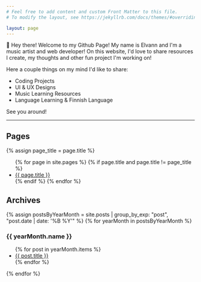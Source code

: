 ```yaml
---
# Feel free to add content and custom Front Matter to this file.
# To modify the layout, see https://jekyllrb.com/docs/themes/#overriding-theme-defaults

layout: page
---
```


🌱 Hey there! Welcome to my Github Page! My name is Elvann and I'm a music artist and web developer! On this website, I'd love to share resources I create, my thoughts and other fun project I'm working on!

Here a couple things on my mind I'd like to share:

- Coding Projects
- UI & UX Designs
- Music Learning Resources
- Language Learning & Finnish Language

See you around!

---

<div class="row">
  <div class="col-6 col-s-12">

<h2>Pages</h2>

{% assign page_title = page.title %}

  <ul>
    {% for page in site.pages %}
        {% if page.title and page.title != page_title %}
        <li><a href="{{ page.url }}">{{ page.title }}</a></li>
        {% endif %}  
    {% endfor %}
  </ul>
  </div>

  <div class="col-6 col-s-12">

<h2>Archives</h2>

{% assign postsByYearMonth = site.posts | group_by_exp: "post", "post.date | date: '%B %Y'" %}
{% for yearMonth in postsByYearMonth %}

  <h3>{{ yearMonth.name }}</h3>
  <ul>
    {% for post in yearMonth.items %}
      <li><a href="{{ post.url }}">{{ post.title }}</a></li>
    {% endfor %}
  </ul>
{% endfor %}
  </div>

</div>
